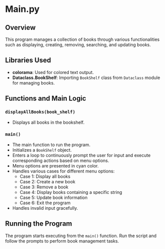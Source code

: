 # Main.py

## Overview
This program manages a collection of books through various functionalities such as displaying, creating, removing, searching, and updating books.

## Libraries Used
- **colorama**: Used for colored text output.
- **Dataclass.BookShelf**: Importing `BookShelf` class from `Dataclass` module for managing books.

## Functions and Main Logic

### `displayAllBooks(book_shelf)`
- Displays all books in the bookshelf.

### `main()`
- The main function to run the program.
- Initializes a `BookShelf` object.
- Enters a loop to continuously prompt the user for input and execute corresponding actions based on menu options.
- Menu options are presented in cyan color.
- Handles various cases for different menu options:
  - Case 1: Display all books
  - Case 2: Create a new book
  - Case 3: Remove a book
  - Case 4: Display books containing a specific string
  - Case 5: Update book information
  - Case 6: Exit the program
- Handles invalid input gracefully.

## Running the Program
The program starts executing from the `main()` function. Run the script and follow the prompts to perform book management tasks.
